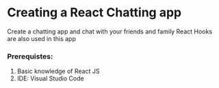 # Creating a React Chatting app

Create a chatting app and chat with your friends and family
React Hooks are also used in this app

### Prerequistes:
1. Basic knowledge of React JS
2. IDE: Visual Studio Code




